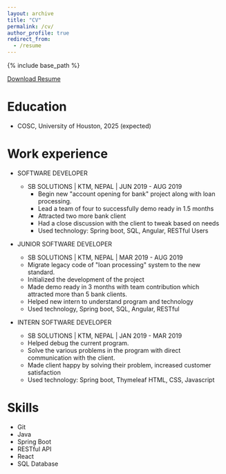```yaml
---
layout: archive
title: "CV"
permalink: /cv/
author_profile: true
redirect_from:
  - /resume
---
```


{% include base_path %}


[Download Resume](../files/Resume.pdf)

Education
======
* COSC, University of Houston, 2025 (expected)

Work experience
======
* SOFTWARE DEVELOPER
  * SB SOLUTIONS \| KTM, NEPAL \| JUN 2019 - AUG 2019
    * Begin new "account opening for bank" project along with loan processing.
    * Lead a team of four to successfully demo ready in 1.5 months
    * Attracted two more bank client
    * Had a close discussion with the client to tweak based on needs
    * Used technology: Spring boot, SQL, Angular, RESTful Users

* JUNIOR SOFTWARE DEVELOPER
  * SB SOLUTIONS \| KTM, NEPAL \| MAR 2019 - AUG 2019
  * Migrate legacy code of "loan processing" system to the new standard.
  * Initialized the development of the project
  * Made demo ready in 3 months with team contribution which attracted more than 5 bank clients.
  * Helped new intern to understand program and technology
  * Used technology, Spring boot, SQL, Angular, RESTful

* INTERN SOFTWARE DEVELOPER
  * SB SOLUTIONS \| KTM, NEPAL \| JAN 2019 - MAR 2019
  * Helped debug the current program.
  * Solve the various problems in the program with direct communication with the client.
  * Made client happy by solving their problem, increased customer satisfaction
  * Used technology: Spring boot, Thymeleaf HTML, CSS, Javascript

Skills
======
* Git
* Java
* Spring Boot
* RESTful API
* React
* SQL Database

